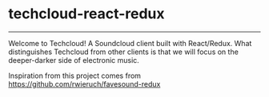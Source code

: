 # techcloud-react-redux
---

Welcome to Techcloud! A Soundcloud client built with React/Redux.
What distinguishes Techcloud from other clients is that we will focus on the deeper-darker 
side of electronic music. 

Inspiration from this project comes from https://github.com/rwieruch/favesound-redux 



